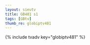 ```yaml
--- 
layout: sieutv
title: GB481 s1
tags: [GBtv]
thumb_re: globiptv481
---
```

{% include tvadv key="globiptv481" %} 
